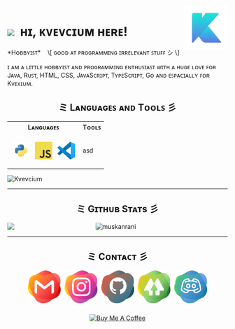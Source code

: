 <!--Banner-->
<!-- ![Kiran1689 Banner Image](./banner.png)

<!--Night Owl image-->
<div>
  <img align="right" width="20%" padding-top="20px" src="./kvevcium.png" z-index="2">
</div>

<!--Header Name-->
<h1 style="border-bottom: 0px !important"><img src="https://emojis.slackmojis.com/emojis/images/1705794630/87797/wave.png?1705794630" width="40" z-index="1"/>&nbsp; ʜɪ, ᴋᴠᴇᴠᴄɪᴜᴍ ʜᴇʀᴇ!</h1>
*Hᴏʙʙʏɪꜱᴛ* &nbsp;&nbsp; \[ ɢᴏᴏᴅ ᴀᴛ ᴘʀᴏɢʀᴀᴍᴍɪɴɢ ɪʀʀᴇʟᴇᴠᴀɴᴛ ꜱᴛᴜꜰꜰ シ \]
<br /> 

<!--Start Intro-->
<p align="left">ɪ ᴀᴍ ᴀ ʟɪᴛᴛʟᴇ ʜᴏʙʙʏɪꜱᴛ ᴀɴᴅ ᴘʀᴏɢʀᴀᴍᴍɪɴɢ ᴇɴᴛʜᴜꜱɪᴀꜱᴛ ᴡɪᴛʜ ᴀ ʜᴜɢᴇ ʟᴏᴠᴇ ꜰᴏʀ Jᴀᴠᴀ, Rᴜꜱᴛ, HTML, CSS, JᴀᴠᴀSᴄʀɪᴘᴛ, TʏᴘᴇSᴄʀɪᴘᴛ, Gᴏ ᴀɴᴅ ᴇꜱᴘᴀᴄɪᴀʟʟʏ ꜰᴏʀ Kᴠᴇxɪᴜᴍ.</p>
<!--End Intro-->

<h2 align="center">ミ Lᴀɴɢᴜᴀɢᴇꜱ ᴀɴᴅ Tᴏᴏʟꜱ 彡</h2>

<table>
  <tr>
    <th>Lᴀɴɢᴜᴀɢᴇꜱ</th>
    <th>Tᴏᴏʟꜱ</th>
  </tr>
  <tr>
    <td>
      <p>
        <img src="https://raw.githubusercontent.com/github/explore/80688e429a7d4ef2fca1e82350fe8e3517d3494d/topics/python/python.png" alt="Python" height="40" style="vertical-align:top; margin:4px">
        <img src="https://raw.githubusercontent.com/github/explore/80688e429a7d4ef2fca1e82350fe8e3517d3494d/topics/javascript/javascript.png" alt="Javascript" height="40" style="vertical-align:top; margin:4px">
        <img src="https://raw.githubusercontent.com/github/explore/80688e429a7d4ef2fca1e82350fe8e3517d3494d/topics/visual-studio-code/visual-studio-code.png" alt="VS Code" height="40" style="vertical-align:top; margin:4px">
      </p>
    </td>
    <td>
      asd
    </td>
  </tr>
</table>

<!--Profile Count Badge-->
<p align="left">
  <img src="https://komarev.com/ghpvc/?username=Kvevcium&label=Profile%20views&color=008B8B&style=for-the-badge&logo=star" alt="Kvevcium" style="padding-right:20px;" />
</p>

---

<!--Trophies Section-->   
<!-- <h2 align="center">ミ Gɪᴛʜᴜʙ Tʀᴏᴘʜɪᴇs 彡</h2>
<p align="center">
  <a href="https://github.com/Kvevcium">
    <picture>
      <source media="(prefers-color-scheme: dark)" srcset="https://github-profile-trophy.vercel.app/?username=Kvevcium&no-bg=true&row=2&column=6&margin-w=20&margin-h=20&theme=monokai">
      <source media="(prefers-color-scheme: light)" srcset="https://github-profile-trophy.vercel.app/?username=Kvevcium&no-bg=true&row=2&column=6&margin-w=20&margin-h=20">
      <img alt="GitHub Trophies" src="https://github-profile-trophy.vercel.app/?username=Kvevcium&no-bg=true&no-frame=true&row=2&column=6&margin-w=20&margin-h=20">
    </picture>
  </a>
</p>
<br /> -->

<!--Github stats Table--> 
<h2 align="center">ミ Gɪᴛʜᴜʙ Sᴛᴀᴛs 彡</h2>

<!-- <table width="100%">
  <tr>
    <td width="50%">
      <h3 align="center"><strong>Gɪᴛʜᴜʙ Sᴛᴀᴛs</strong></h3>
      <p align="center">
        <a href="https://github.com/Kiran1689">
          <img align="center" src="https://github-readme-stats.vercel.app/api?username=Kvevcium&count_private=true&show_icons=true&theme=vue-dark&bg_color=0,000000,441350&title_color=c56a90&text_color=ffffff&rank_icon=github&hide=prs,issues,contribs&show=reviews,prs_merged,prs_merged_percentage" alt="GitHub Stats" />
        </a>
      </p>
    </td>
    <td width="50%">
      <h3 align="center"><strong>Sᴛʀᴇᴀᴋ Sᴛᴀᴛs</strong></h3>
      <p align="center">
        <a href="https://github.com/Kvevcium">
          <img align="center" src="https://streak-stats.demolab.com?user=Kvevcium&theme=vue-dark&background=0,000000,441350&fire=ffeb95&ring=ffeb95&sideNums=ffffff&sideLabels=ffffff&dates=c56a90&currStreakNum=ffffff" alt="Streak Stats" />
        </a>
      </p>
    </td>
  </tr>
  <!-- <tr>
    <td width="50%">
      <h3 align="center"><strong>Lᴀᴛᴇsᴛ Pʀᴏᴊᴇᴄᴛ</strong></h3>
      <p align="center">
        <a href="https://github.com/Kvevcium/kvevc">
          <img align="center" width="470" src="https://github-readme-stats.vercel.app/api/pin/?username=Kvevcium&repo=Awesome-Dev-Portfolios&theme=vue-dark&show_owner=true&bg_color=0,000000,441350&title_color=c56a90&text_color=ffffff" alt="Awesome-Dev-Portfolios" />
        </a>
      </p>
    </td>
    <td width="50%">
      <h3 align="center"><strong>Tᴏᴘ Cᴏɴᴛʀɪʙᴜᴛɪᴏɴs</strong></h3>
      <p align="center">
        <a href="https://github.com/Kvevcium">
          <img align="center" src="https://github-contributor-stats.vercel.app/api?username=Kvevcium&limit=3&theme=vue-dark&show_owner=true&combine_all_yearly_contributions=false&bg_color=0,000000,441350&title_color=c56a90&text_color=ffffff" alt="Top Repo" />
        </a>
      </p>
    </td>
  </tr> -->
<!-- </table>
<br /> --> 

<a href="https://github.com/muskanrani/github-readme-stats"><img align="left" width="40%" src="https://github-readme-stats.vercel.app/api/top-langs/?username=kvevcium&layout=compact&theme=tokyonight" /></a>
<img width="55%" src="https://github-readme-streak-stats.herokuapp.com/?user=kvevcium&theme=tokyonight" alt="muskanrani" />
<br/>

<!--Contribution Graph-->
<!-- <h2 align="center">ミ Cᴏɴᴛʀɪʙᴜᴛɪᴏɴ Gʀᴀᴘʜ 彡</h2>
<div align="center">
    <img src="https://github-readme-activity-graph.vercel.app/graph?username=Kvevcium&bg_color=220a28&&color=ffffff&line=c56a90&point=ffeb95&area=false&hide_border=false" border-radius="15">
</div> -->

---

<!--Contact Section--> 

<h2 align="center">ミ Cᴏɴᴛᴀᴄᴛ 彡</h2>
<div align="center">
  
<a href="mailto:kvevcium+support@gmail.com" target="_blank" style="text-decoration: none !important;padding-right: 5px;">
<img src="./gmail.png" width=75 height=75 alt="kvevcium+support@gmail.com" style="margin-bottom: 5px;" />
</a>

<a href="https://www.instagram.com/kvevcium" target="_blank" style="text-decoration: none !important;padding-right: 5px;">
<img src="./instagram.png" width=75 height=75 alt="instagram" style="margin-bottom: 5px;" />
</a>

<a href="https://www.github.com/Kvevcium" target="_blank" style="text-decoration: none !important;padding-right: 5px;">
<img src="./github.png" width=75 height=75 alt="github" style="margin-bottom: 5px;" />
</a>

<a href="https://www.linktr.ee/in/kvevcium" target="_blank" style="text-decoration: none !important;padding-right: 5px;">
<img src="./linktree.png" width=75 height=75 alt="linktree" style="margin-bottom: 5px;" />
</a>

<a href="discord.gg/kvevcium" target="_blank" style="text-decoration: none !important;">
<img src="./discord.png" width=75 height=75 alt="discord" style="margin-bottom: 5px;" />
</a>
</div>
<br/>

<!--Buy me a coffee-->
<div align="center">
<a href="https://www.buymeacoffee.com/Kiran1689" target="_blank"><img src="https://cdn.buymeacoffee.com/buttons/v2/default-yellow.png" alt="Buy Me A Coffee" style="height: 40px !important;width: 200px !important;" ></a>
</div>


<!--Footer--> 
<!-- <p align="center">
  <img src="https://capsule-render.vercel.app/api?type=waving&color=gradient&height=65&section=footer"/>
</p>
